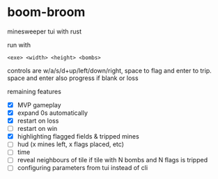 # boom-broom

minesweeper tui with rust

run with

`<exe> <width> <height> <bombs>`

controls are w/a/s/d+up/left/down/right, space to flag and enter to trip. space and enter also progress if blank or loss

remaining features

- [x] MVP gameplay
- [x] expand 0s automatically
- [x] restart on loss
- [ ] restart on win
- [x] highlighting flagged fields & tripped mines
- [ ] hud (x mines left, x flags placed, etc)
- [ ] time
- [ ] reveal neighbours of tile if tile with N bombs and N flags is tripped
- [ ] configuring parameters from tui instead of cli
